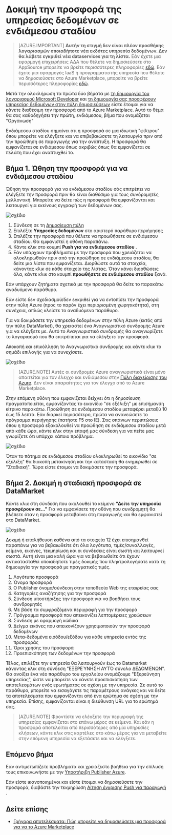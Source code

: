 <properties
   pageTitle="Δοκιμές την προσφορά της υπηρεσίας δεδομένων για το Marketplace | Microsoft Azure"
   description="Κατανόηση πώς μπορείτε να δοκιμάσετε την προσφορά της υπηρεσίας δεδομένων για το Azure Marketplace."
   services="marketplace-publishing"
   documentationCenter=""
   authors="HannibalSII"
   manager="hascipio"
   editor=""/>

<tags
   ms.service="marketplace"
   ms.devlang="na"
   ms.topic="article"
   ms.tgt_pltfrm="na"
   ms.workload="na"
   ms.date="08/26/2016"
   ms.author="hascipio; avikova" />

# <a name="testing-your-data-service-offer-in-staging"></a>Δοκιμή την προσφορά της υπηρεσίας δεδομένων σε ενδιάμεσου σταδίου

>[AZURE.IMPORTANT] **Αυτήν τη στιγμή δεν είναι πλέον προσθήκης λογαριασμών οποιαδήποτε νέα εκδότες υπηρεσία δεδομένων. Δεν θα λάβετε εγκριθεί νέα dataservices για τη λίστα.** Εάν έχετε μια εφαρμογή επιχειρήσεις ΑΔΑ που θέλετε να δημοσιεύσετε στο AppSource μπορείτε να βρείτε περισσότερες πληροφορίες [εδώ](https://appsource.microsoft.com/partners). Εάν έχετε μια εφαρμογές IaaS ή προγραμματιστής υπηρεσία που θέλετε να δημοσιεύσετε στο Azure Marketplace, μπορείτε να βρείτε περισσότερες πληροφορίες [εδώ](https://azure.microsoft.com/marketplace/programs/certified/).

Μετά την ολοκλήρωση τα πρώτα δύο βήματα με [τη δημιουργία του λογαριασμού Microsoft Developer](marketplace-publishing-accounts-creation-registration.md) και [τη δημιουργία σας προσφέρουν υπηρεσίας δεδομένων στην πύλη δημοσιεύσεων](marketplace-publishing-data-service-creation.md) είστε έτοιμοι για να κάνετε διαθέσιμη την προσφορά από το Azure Marketplace. Αυτό το θέμα θα σας καθοδηγήσει την πρώτη, ενδιάμεσου, βήμα που ονομάζεται "Οργάνωση"

Ενδιάμεσου σταδίου σημαίνει ότι η προσφορά σε μια ιδιωτική "φίλτρου" όπου μπορείτε να ελέγξετε και να επιβεβαιώσετε τη λειτουργία πριν από την προώθηση σε παραγωγής για την ανάπτυξη. Η προσφορά θα εμφανίζεται σε ενδιάμεσου όπως ακριβώς όπως θα εμφανίζεται σε πελάτη που έχει αναπτυχθεί το.

## <a name="step-1-pushing-your-offer-to-staging"></a>Βήμα 1. Ώθηση την προσφορά για να ενδιάμεσου σταδίου
Ώθηση την προσφορά για να ενδιάμεσου σταδίου σάς επιτρέπει να ελέγξετε την προσφορά πριν θα είναι διαθέσιμο για τους συνδρομητές μελλοντική.  Μπορείτε να δείτε πώς η προσφορά θα εμφανίζονται και λειτουργεί για εκείνους εγγραφή των δεδομένων σας.  

  ![σχέδιο](media/marketplace-publishing-data-service-test-in-staging/step-1.1.png)

1.  Σύνδεση σε τη [Δημοσίευση πύλη](https://publish.windowsazure.com)
2.  Επιλέξτε **Υπηρεσίες δεδομένων** στο αριστερό παράθυρο περιήγησης
3.  Επιλέξτε την προσφορά που θέλετε να προωθήσετε σε ενδιάμεσου σταδίου. Θα εμφανιστεί η οθόνη παραπάνω.
4.  Κάντε κλικ στο κουμπί **Push για να ενδιάμεσου σταδίου** .  
5.  Εάν υπάρχουν προβλήματα με την προσφορά που χρειάζεται να ολοκληρωθούν πριν από την προώθηση σε ενδιάμεσου σταδίου, θα δείτε μια λίστα που εμφανίζεται.  Διορθώστε αυτά τα στοιχεία, κάνοντας κλικ σε κάθε στοιχείο της λίστας. Όταν κάνει διορθώσεις όλα, κάντε κλικ στο κουμπί **προωθήσετε σε ενδιάμεσου σταδίου** ξανά.

Εάν υπάρχουν ζητήματα σχετικά με την προσφορά θα δείτε το παρακάτω αναδυόμενο παράθυρο.  

Εάν είστε δεν σχεδιασμού/δεν εγκριθεί για να εντοπίσει την προσφορά στην πύλη Azure (προς το παρόν έχει περιορισμένη χωρητικότητα), στη συνέχεια, απλώς κλείστε το αναδυόμενο παράθυρο.

Για να δοκιμάσετε την υπηρεσία δεδομένων στην πύλη Azure (εκτός από την πύλη DataMarket), θα χρειαστεί ένα Αναγνωριστικό συνδρομής Azure για να ελέγξετε με.  Αυτό το Αναγνωριστικό συνδρομής θα αναγνωρίζετε το λογαριασμό που θα επιτρέπεται για να ελέγξετε την προσφορά.  

Αποκοπή και επικόλληση το Αναγνωριστικό συνδρομής και κάντε κλικ το σημάδι επιλογής για να συνεχίσετε.

  ![σχέδιο](media/marketplace-publishing-data-service-test-in-staging/step-1.2.png)

> [AZURE.NOTE] Αυτές οι συνδρομές Azure αναγνωριστικά είναι μόνο απαιτείται για τον έλεγχο και ενδιάμεσου στην [Πύλη διαχείρισης του Azure](https://manage.windowsazure.com). Δεν είναι απαραίτητες για τον έλεγχο από το Azure Marketplace.

Στην επόμενη οθόνη που εμφανίζεται δείχνει ότι η δημοσίευση πραγματοποιείται, εμφανίζοντας το εικονίδιο "σε εξέλιξη" με επισήμανση κίτρινο παρακάτω. Προώθηση σε ενδιάμεσου σταδίου μεταφέρει μεταξύ 10 έως 15 λεπτά.  Εάν διαρκεί περισσότερο, πρώτα να ανανεώσετε το πρόγραμμα περιήγησης (πατήστε F5 στο IE).  Στις σπάνιων περιπτώσεις όπου η προσφορά εξακολουθεί να προώθηση σε ενδιάμεσου σταδίου μετά από κάθε ώρα, κάντε κλικ στην επαφή μας σύνδεση για να πείτε μας γνωρίζετε ότι υπάρχει κάποιο πρόβλημα.

  ![σχέδιο](media/marketplace-publishing-data-service-test-in-staging/step-1.3.png)

Όταν το πάτημα σε ενδιάμεσου σταδίου ολοκληρωθεί το εικονίδιο "σε εξέλιξη" θα διακοπή μετακίνηση και την κατάσταση θα ενημερωθεί σε "Σταδιακή".  Τώρα είστε έτοιμοι να δοκιμάσετε την προσφορά.  

## <a name="step-2-test-your-staged-offer-in-datamarket"></a>Βήμα 2. Δοκιμή η σταδιακή προσφορά σε DataMarket

Κάντε κλικ στη σύνδεση που ακολουθεί το κείμενο **"Δείτε την υπηρεσία προσφέρουν σε..."** Για να εμφανίσετε την οθόνη που συνδρομητή θα βλέπετε όταν η προσφορά μεταβαίνει στη παραγωγής και θα εμφανιστεί στο DataMarket.

  ![σχέδιο](media/marketplace-publishing-data-service-test-in-staging/step-2.2.png)

Δοκιμή ή επαλήθευση καθένα από τα στοιχεία 12 έχει επισημανθεί παραπάνω για να βεβαιωθείτε ότι όλα λογότυπα, τιμές/συναλλαγές, κείμενο, εικόνες, τεκμηρίωση και οι συνδέσεις είναι σωστή και λειτουργεί σωστά.  Αυτή είναι μια καλή ώρα για να βεβαιωθείτε ότι έχουν αντικατασταθεί οποιαδήποτε τιμές δοκιμής που πληκτρολογήσατε κατά τη δημιουργία την προσφορά με πραγματικές τιμές.

1. Λογότυπο προσφορά
2. Όνομα προσφορά
3. Ο Publisher όνομα/σύνδεση στην τοποθεσία Web της εταιρείας σας
4. Κατηγορίες αναζήτησης για την προσφορά
5. Σύνδεση υποστήριξης την προσφορά για να βοηθήσει τους συνδρομητές
6. Με βάση τα συμφραζόμενα περιγραφή για την προσφορά
7. Πρόγραμμα προσφορά που απεικονίζει λεπτομέρειες χρεώσεων
8. Σύνδεση με εφαρμογή κώδικα
9. Δείγμα εικόνες που απεικονίζουν χρησιμοποιούν την προσφορά δεδομένων
10. Μετα-δεδομένα εισόδου/εξόδου για κάθε υπηρεσία εντός της προσφοράς
11. Όροι χρήσης του προσφορά
12. Προεπισκόπηση των δεδομένων την προσφορά


Τέλος, επιλέξτε την υπηρεσία θα λειτουργούν έως το Datamarket κάνοντας κλικ στη σύνδεση "ΕΞΕΡΕΎΝΗΣΗ ΑΥΤΌ σύνολο ΔΕΔΟΜΈΝΩΝ".  Θα ανοίξει ένα νέο παράθυρο του εργαλείου ονομάζουμε "Εξερεύνηση υπηρεσίας", ώστε να μπορείτε να κάνετε προεπισκόπηση των αποτελεσμάτων ενός ερωτήματος σε σχέση με την υπηρεσία.  Σε αυτό το παράθυρο, μπορείτε να εισαγάγετε τις παραμέτρους ανάγκες και να δείτε τα αποτελέσματα που εμφανίζονται από ένα ερώτημα σε σχέση με την υπηρεσία.   Επίσης, εμφανίζονται είναι η διεύθυνση URL για το ερώτημά σας.  

> [AZURE.NOTE] Φροντίστε να ελέγξετε την περιγραφή της υπηρεσίας εμφανίζεται στο επάνω μέρος σε κείμενο.  Και εάν η προσφορά αποτελείται από περισσότερες από μία υπηρεσίες κλήσεων, κάντε κλικ στις καρτέλες στο κάτω μέρος για να μεταβείτε στην επόμενη υπηρεσία να εξετάσετε και να ελέγξετε.



## <a name="next-step"></a>Επόμενο βήμα
Εάν αντιμετωπίζετε προβλήματα και χρειάζεστε βοήθεια για την επίλυση τους επικοινωνήστε με την [Υποστήριξη Publisher Azure]( http://go.microsoft.com/fwlink/?LinkId=272975).

Εάν είστε ικανοποιημένοι και είστε έτοιμοι να δημοσιεύσετε την προσφορά, διαβάστε την τεκμηρίωση [Αίτηση έγκρισης Push για παραγωγή](marketplace-publishing-push-to-production.md) .

## <a name="see-also"></a>Δείτε επίσης
- [Γρήγορα αποτελέσματα: Πώς μπορείτε να δημοσιεύσετε μια προσφορά για να το Azure Marketplace](marketplace-publishing-getting-started.md)
